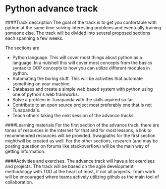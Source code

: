 # Python advance track

####Track description
The goal of the track is to get you confortable with python at the same time solving interesting problems and eventually training someone else. The track will be divided into several proposed sections each spanning a few weeks.

The sections are 
* Python language. This will cover most things about python as a language. In a nutshell this will cover most concepts from
the basics syntax to OOP concepts to how you can utilize different modules in python.
* Automating the boring stuff. This will be activities that automate something on your machine.  
* Databases and create a simple web based system with python using one of python's web framworks. 
* Solve a problem in Tunapanda with the skills aquired so far.
* Contribute to an open source project most preferably one that is not Tunapanda's.
* Teach others taking the next session of the advance tracks.

####Learning materials 
For the first section of the advance track, there are tones of resources in the internet for that and for most lessons, a link to recommended resources will be provided. Swagpaths for the first section might/will be created as well. 
For the other sections, research (and may be posting question on forums like stackoverflow) will be the main way of getting information.

####Activities and exercises.
The advance track will have a lot exercises and projects. The track will be based on the agile development methodology with TDD at the heart of most, if not all projects. Team work will be encouraged where teams actively utilizing github as the main tool of collaboration.  

